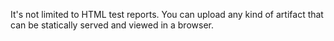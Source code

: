 It's not limited to HTML test reports. You can upload any kind of artifact that can be statically served and viewed in a browser.
